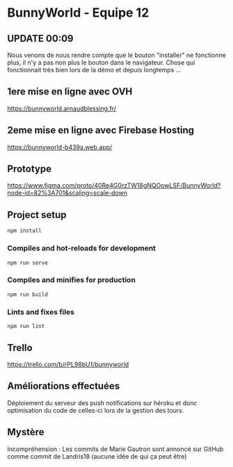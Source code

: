 # BunnyWorld - Equipe 12

## UPDATE 00:09

Nous venons de nous rendre compte que le bouton "installer" ne fonctionne plus, il n'y a pas non plus le bouton dans le navigateur. Chose qui fonctionnait très bien lors de la démo et depuis longtemps ... 

## 1ere mise en ligne avec OVH

https://bunnyworld.arnaudblessing.fr/

## 2eme mise en ligne avec Firebase Hosting

https://bunnyworld-b439a.web.app/


## Prototype 

https://www.figma.com/proto/40Re4G0rzTW18gNQOowLSF/BunnyWorld?node-id=82%3A701&scaling=scale-down

## Project setup

```
npm install
```

### Compiles and hot-reloads for development

```
npm run serve
```

### Compiles and minifies for production

```
npm run build
```

### Lints and fixes files

```
npm run lint
```

## Trello

https://trello.com/b/rPL98bU1/bunnyworld


## Améliorations effectuées

Déploiement du serveur des push notifications sur héroku et donc optimisation du code de celles-ci lors de la gestion des tours.


## Mystère
Incompréhension : Les commits de Marie Gautron sont annoncé sur GitHub comme commit de Landris18 (aucune idée de qui ça peut être)

